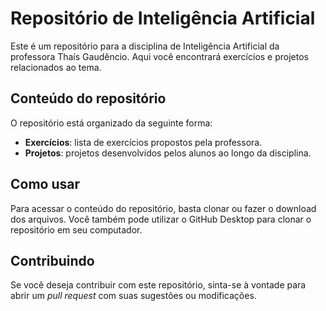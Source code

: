 # Repositório de Inteligência Artificial

Este é um repositório para a disciplina de Inteligência Artificial da professora Thaís Gaudêncio. Aqui você encontrará exercícios e projetos relacionados ao tema.

## Conteúdo do repositório

O repositório está organizado da seguinte forma:

- **Exercícios**: lista de exercícios propostos pela professora.
- **Projetos**: projetos desenvolvidos pelos alunos ao longo da disciplina.

## Como usar

Para acessar o conteúdo do repositório, basta clonar ou fazer o download dos arquivos. Você também pode utilizar o GitHub Desktop para clonar o repositório em seu computador.

## Contribuindo

Se você deseja contribuir com este repositório, sinta-se à vontade para abrir um *pull request* com suas sugestões ou modificações.
